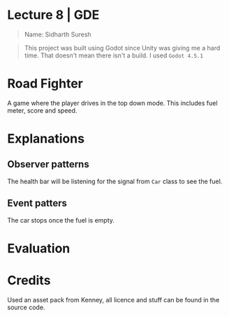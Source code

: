 # Lecture 8 | GDE

> Name: Sidharth Suresh

> This project was built using Godot since Unity was giving me a hard time. That doesn't mean there isn't a build. I used `Godot 4.5.1`

# Road Fighter

A game where the player drives in the top down mode. This includes fuel meter, score and speed.

# Explanations

## Observer patterns

The health bar will be listening for the signal from `Car` class to see the fuel.

## Event patters

The car stops once the fuel is empty.

# Evaluation



# Credits

Used an asset pack from Kenney, all licence and stuff can be found in the source code.